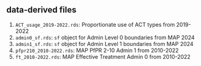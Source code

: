 ## data-derived files

1. `ACT_usage_2019-2022.rds`: Proportionate use of ACT types from 2019-2022
1. `admin0_sf.rds`: `sf` object for Admin Level 0 boundaries from MAP 2024
1. `admin1_sf.rds`: `sf` object for Admin Level 1 boundaries from MAP 2024
1. `pfpr210_2010-2022.rds`: MAP PfPR 2-10 Admin 1 from 2010-2022
1. `ft_2010-2022.rds`: MAP Effective Treatment Admin 0 from 2010-2022

